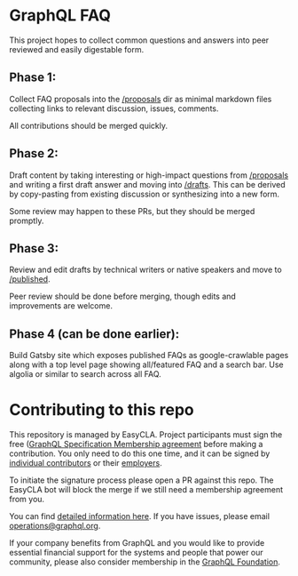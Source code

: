 # GraphQL FAQ

This project hopes to collect common questions and answers into peer reviewed
and easily digestable form.

## Phase 1:

Collect FAQ proposals into the [/proposals](/proposals) dir as minimal markdown files
collecting links to relevant discussion, issues, comments.

All contributions should be merged quickly.

## Phase 2:

Draft content by taking interesting or high-impact questions from [/proposals](/proposals)
and writing a first draft answer and moving into [/drafts](/drafts). This can be derived by copy-pasting from
existing discussion or synthesizing into a new form.

Some review may happen to these PRs, but they should be merged promptly.

## Phase 3:

Review and edit drafts by technical writers or native speakers and move to [/published](/published).

Peer review should be done before merging, though edits and improvements are welcome.

## Phase 4 (can be done earlier):

Build Gatsby site which exposes published FAQs as google-crawlable pages along with
a top level page showing all/featured FAQ and a search bar. Use algolia or similar
to search across all FAQ.

# Contributing to this repo

This repository is managed by EasyCLA. Project participants must sign the free ([GraphQL Specification Membership agreement](https://preview-spec-membership.graphql.org) before making a contribution. You only need to do this one time, and it can be signed by [individual contributors](http://individual-spec-membership.graphql.org/) or their [employers](http://corporate-spec-membership.graphql.org/).

To initiate the signature process please open a PR against this repo. The EasyCLA bot will block the merge if we still need a membership agreement from you.

You can find [detailed information here](https://github.com/graphql/graphql-wg/tree/main/membership). If you have issues, please email [operations@graphql.org](mailto:operations@graphql.org).

If your company benefits from GraphQL and you would like to provide essential financial support for the systems and people that power our community, please also consider membership in the [GraphQL Foundation](https://foundation.graphql.org/join).
